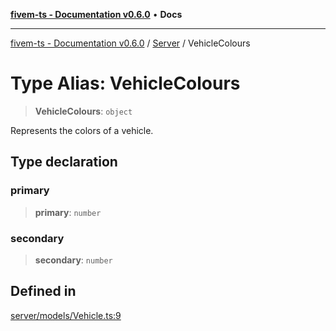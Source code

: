 [**fivem-ts - Documentation v0.6.0**](../../../README.md) • **Docs**

***

[fivem-ts - Documentation v0.6.0](../../../README.md) / [Server](../README.md) / VehicleColours

# Type Alias: VehicleColours

> **VehicleColours**: `object`

Represents the colors of a vehicle.

## Type declaration

### primary

> **primary**: `number`

### secondary

> **secondary**: `number`

## Defined in

[server/models/Vehicle.ts:9](https://github.com/Purpose-Dev/fivem-ts/blob/main/src/server/models/Vehicle.ts#L9)
